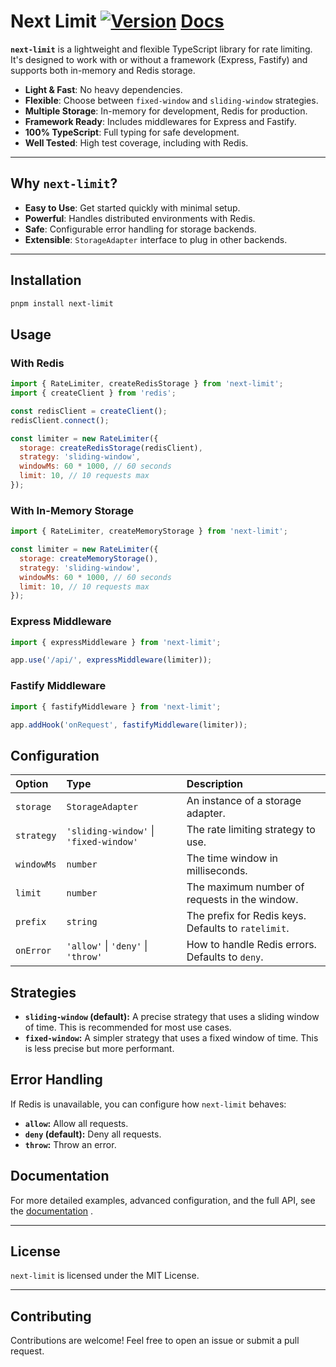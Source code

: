 # Next Limit [![Version](https://img.shields.io/npm/v/next-limit.svg)](https://www.npmjs.com/package/next-limit) [**Docs**](./docs/README.md)

**`next-limit`** is a lightweight and flexible TypeScript library for rate limiting. It's designed to work with or without a framework (Express, Fastify) and supports both in-memory and Redis storage.

*   **Light & Fast**: No heavy dependencies.
*   **Flexible**: Choose between `fixed-window` and `sliding-window` strategies.
*   **Multiple Storage**: In-memory for development, Redis for production.
*   **Framework Ready**: Includes middlewares for Express and Fastify.
*   **100% TypeScript**: Full typing for safe development.
*   **Well Tested**: High test coverage, including with Redis.

* * *

Why `next-limit`?
-----------------

*   **Easy to Use**: Get started quickly with minimal setup.
*   **Powerful**: Handles distributed environments with Redis.
*   **Safe**: Configurable error handling for storage backends.
*   **Extensible**: `StorageAdapter` interface to plug in other backends.

* * *

## Installation

```bash
pnpm install next-limit
```

## Usage

### With Redis

```javascript
import { RateLimiter, createRedisStorage } from 'next-limit';
import { createClient } from 'redis';

const redisClient = createClient();
redisClient.connect();

const limiter = new RateLimiter({
  storage: createRedisStorage(redisClient),
  strategy: 'sliding-window',
  windowMs: 60 * 1000, // 60 seconds
  limit: 10, // 10 requests max
});
```

### With In-Memory Storage

```javascript
import { RateLimiter, createMemoryStorage } from 'next-limit';

const limiter = new RateLimiter({
  storage: createMemoryStorage(),
  strategy: 'sliding-window',
  windowMs: 60 * 1000, // 60 seconds
  limit: 10, // 10 requests max
});
```

### Express Middleware

```javascript
import { expressMiddleware } from 'next-limit';

app.use('/api/', expressMiddleware(limiter));
```

### Fastify Middleware

```javascript
import { fastifyMiddleware } from 'next-limit';

app.addHook('onRequest', fastifyMiddleware(limiter));
```


## Configuration

| Option     | Type                               | Description                                      |
| :--------- | :--------------------------------- | :----------------------------------------------- |
| `storage`  | `StorageAdapter`                   | An instance of a storage adapter.                |
| `strategy` | `'sliding-window'` \| `'fixed-window'` | The rate limiting strategy to use.               |
| `windowMs` | `number`                           | The time window in milliseconds.                 |
| `limit`    | `number`                           | The maximum number of requests in the window.    |
| `prefix`   | `string`                           | The prefix for Redis keys. Defaults to `ratelimit`. |
| `onError`  | `'allow'` \| `'deny'` \| `'throw'`      | How to handle Redis errors. Defaults to `deny`.  |

## Strategies

- **`sliding-window` (default):** A precise strategy that uses a sliding window of time. This is recommended for most use cases.
- **`fixed-window`:** A simpler strategy that uses a fixed window of time. This is less precise but more performant.

## Error Handling

If Redis is unavailable, you can configure how `next-limit` behaves:

- **`allow`:** Allow all requests.
- **`deny` (default):** Deny all requests.
- **`throw`:** Throw an error.

Documentation
-------------

For more detailed examples, advanced configuration, and the full API, see the [documentation](./docs/README.md) .

* * *

License
-------

`next-limit` is licensed under the MIT License.

* * *

Contributing
------------

Contributions are welcome! Feel free to open an issue or submit a pull request.

